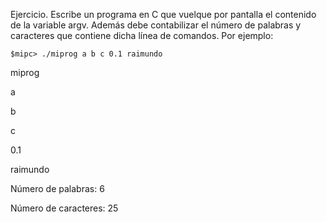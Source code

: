 Ejercicio. Escribe un programa en C que vuelque por pantalla el contenido de la variable argv. Además  debe  contabilizar  el  número  de  palabras  y  caracteres  que  contiene  dicha  línea  de comandos. Por ejemplo: 

```
$mipc> ./miprog a b c 0.1 raimundo 
```

miprog 

a

b

c 

0.1 

raimundo 

Número de palabras: 6 

Número de caracteres: 25